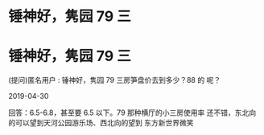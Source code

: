 # 锤神好，隽园 79 三

# 锤神好，隽园 79 三

(提问)匿名用户 : 锤神好，隽园 79 三房笋盘价去到多少？88 的 呢？

2019-04-30

回答：6.5-6.8，甚至要 6.5 以下。79 那种横厅的小三房使用率 还不错，东北向的可以望到天河公园游乐场、西北向的望到 东方新世界微笑